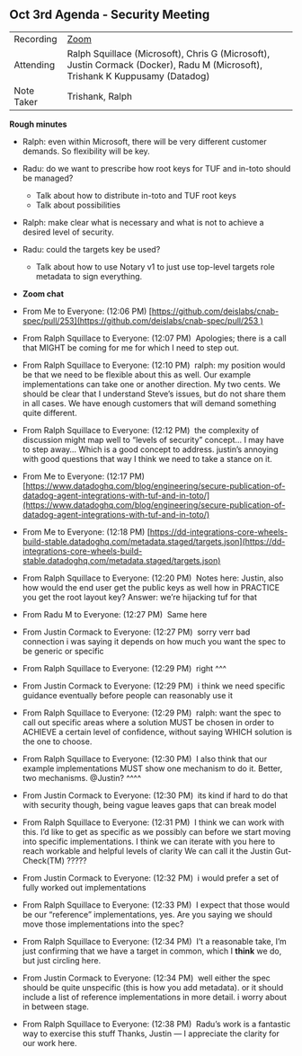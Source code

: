## **Oct 3rd Agenda - Security Meeting**

|  |  | 
| -------- | -------- |
| Recording  | [Zoom](https://datadog.zoom.us/recording/share/PWEIdNRUP0n7sbjCTcZmxZcjBe6ZUpIpi9fgOxlyr6OwIumekTziMw) |
| Attending  | Ralph Squillace (Microsoft), Chris G (Microsoft), Justin Cormack (Docker), Radu M (Microsoft), Trishank K Kuppusamy (Datadog) |
| Note Taker | Trishank, Ralph |

**Rough minutes**

* Ralph: even within Microsoft, there will be very different customer demands. So flexibility will be key.
* Radu: do we want to prescribe how root keys for TUF and in-toto should be managed?
  * Talk about how to distribute in-toto and TUF root keys
  * Talk about possibilities
* Ralph: make clear what is necessary and what is not to achieve a desired level of security.
* Radu: could the targets key be used?
  * Talk about how to use Notary v1 to just use top-level targets role metadata to sign everything.

* **Zoom chat**

* From Me to Everyone: (12:06 PM)
[https://github.com/deislabs/cnab-spec/pull/253](https://github.com/deislabs/cnab-spec/pull/253 )
* From Ralph Squillace to Everyone: (12:07 PM)
 Apologies; there is a call that MIGHT be coming for me for which I need to step out. 
* From Ralph Squillace to Everyone: (12:10 PM)
 ralph: my position would be that we need to be flexible about this as well. Our example implementations can take one or another direction. My two cents. We should be clear that I understand Steve’s issues, but do not share them in all cases. We have enough customers that will demand something quite different. 
* From Ralph Squillace to Everyone: (12:12 PM)
 the complexity of discussion might map well to “levels of security” concept… I may have to step away… Which is a good concept to address. justin’s annoying with good questions that way I think we need to take a stance on it. 
* From Me to Everyone: (12:17 PM)
[https://www.datadoghq.com/blog/engineering/secure-publication-of-datadog-agent-integrations-with-tuf-and-in-toto/](https://www.datadoghq.com/blog/engineering/secure-publication-of-datadog-agent-integrations-with-tuf-and-in-toto/)
* From Me to Everyone: (12:18 PM)
[https://dd-integrations-core-wheels-build-stable.datadoghq.com/metadata.staged/targets.json](https://dd-integrations-core-wheels-build-stable.datadoghq.com/metadata.staged/targets.json)
* From Ralph Squillace to Everyone: (12:20 PM)
 Notes here: Justin, also how would the end user get the public keys as well how in PRACTICE you get the root layout key? Answer: we’re hijacking tuf for that 
* From Radu M to Everyone: (12:27 PM)
 Same here 
* From Justin Cormack to Everyone: (12:27 PM)
 sorry verr bad connection i was saying it depends on how much you want the spec to be generic or specific 
* From Ralph Squillace to Everyone: (12:29 PM)
 right ^^^ 
* From Justin Cormack to Everyone: (12:29 PM)
 i think we need specific guidance eventually before people can reasonably use it 
* From Ralph Squillace to Everyone: (12:29 PM)
 ralph: want the spec to call out specific areas where a solution MUST be chosen in order to ACHIEVE a certain level of confidence, without saying WHICH solution is the one to choose. 
* From Ralph Squillace to Everyone: (12:30 PM)
 I also think that our example implementations MUST show one mechanism to do it. Better, two mechanisms. @Justin? ^^^^ 
* From Justin Cormack to Everyone: (12:30 PM)
 its kind if hard to do that with security though, being vague leaves gaps that can break model 
* From Ralph Squillace to Everyone: (12:31 PM)
 I think we can work with this. I’d like to get as specific as we possibly can before we start moving into specific implementations. I think we can iterate with you here to reach workable and helpful levels of clarity We can call it the Justin Gut-Check(TM) ????? 
* From Justin Cormack to Everyone: (12:32 PM)
 i would prefer a set of fully worked out implementations 
* From Ralph Squillace to Everyone: (12:33 PM)
 I expect that those would be our “reference” implementations, yes. Are you saying we should move those implementations into the spec? 
* From Ralph Squillace to Everyone: (12:34 PM)
 I’t a reasonable take, I’m just confirming that we have a target in common, which I **think** we do, but just circling here. 
* From Justin Cormack to Everyone: (12:34 PM)
 well either the spec should be quite unspecific (this is how you add metadata). or it should include a list of reference implementations in more detail. i worry about in between stage. 
* From Ralph Squillace to Everyone: (12:38 PM)
 Radu’s work is a fantastic way to exercise this stuff Thanks, Justin — I appreciate the clarity for our work here. 